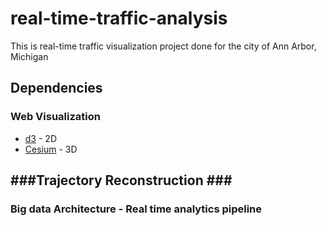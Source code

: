 # real-time-traffic-analysis #
This is real-time traffic visualization project done for the city of Ann Arbor, Michigan 

## Dependencies ##
### Web Visualization ###
- [d3](https://github.com/d3/d3/wiki/Gallery) - 2D
- [Cesium](https://cesiumjs.org/) - 3D

###Trajectory Reconstruction ###
- 

### Big data Architecture - Real time analytics pipeline ###
